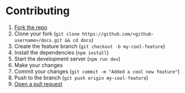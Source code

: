 # Contributing

1. [Fork the repo](https://github.com/SnailyCAD/docs/fork)
2. Clone your fork (`git clone https://github.com/<github-username>/docs.git && cd docs`)
3. Create the feature branch (`git checkout -b my-cool-feature`)
4. Install the dependencies (`npm install`)
5. Start the development server (`npm run dev`)
6. Make your changes
7. Commit your changes (`git commit -m "Added a cool new feature"`)
8. Push to the branch (`git push origin my-cool-feature`)
9. [Open a pull request](https://github.com/SnailyCAD/docs/pulls)
